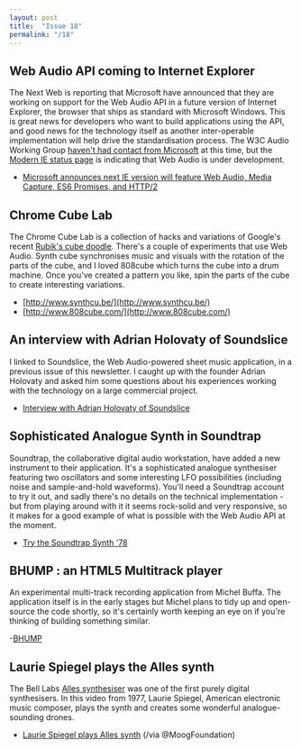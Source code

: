 ```yaml
---
layout: post
title:  "Issue 18"
permalink: "/18"
---
```


## Web Audio API coming to Internet Explorer ##

The Next Web is reporting that Microsoft have announced that they are
working on support for the Web Audio API in a future version of
Internet Explorer, the browser that ships as standard with Microsoft
Windows. This is great news for developers who want to build
applications using the API, and good news for the technology itself as
another inter-operable implementation will help drive the
standardisation process. The W3C Audio Working Group
[haven't had contact from Microsoft](http://lists.w3.org/Archives/Public/public-audio/2014AprJun/0065.html)
at this time, but the
[Modern IE status page](http://status.modern.ie/webaudioapi) is
indicating that Web Audio is under development.

- [Microsoft announces next IE version will feature Web Audio, Media Capture, ES6 Promises, and HTTP/2](http://thenextweb.com/microsoft/2014/05/28/next-ie-version-will-feature-web-audio-media-capture-es6-promises-http2-status-site-goes-open-source/)

## Chrome Cube Lab ##

The Chrome Cube Lab is a collection of hacks and variations of
Google's recent
[Rubik's cube doodle](https://www.google.com/doodles/rubiks-cube). There's
a couple of experiments that use Web Audio. Synth cube synchronises
music and visuals with the rotation of the parts of the cube, and I
loved 808cube which turns the cube into a drum machine. Once you've
created a pattern you like, spin the parts of the cube to create
interesting variations.

- [http://www.synthcu.be/](http://www.synthcu.be/)
- [http://www.808cube.com/](http://www.808cube.com/)

## An interview with Adrian Holovaty of Soundslice ##

I linked to Soundslice, the Web Audio-powered sheet music application,
in a previous issue of this newsletter. I caught up with the founder
Adrian Holovaty and asked him some questions about his experiences
working with the technology on a large commercial project.

- [Interview with Adrian Holovaty of Soundslice](http://blog.chrislowis.co.uk/2014/05/30/interview-adrian-holovaty-soundslice.html)

## Sophisticated Analogue Synth in Soundtrap ##

Soundtrap, the collaborative digital audio workstation, have added a
new instrument to their application. It's a sophisticated analogue
synthesiser featuring two oscillators and some interesting LFO
possibilities (including noise and sample-and-hold waveforms). You'll
need a Soundtrap account to try it out, and sadly there's no details
on the technical implementation - but from playing around with it it
seems rock-solid and very responsive, so it makes for a good example
of what is possible with the Web Audio API at the moment.

- [Try the Soundtrap Synth '78](https://www.soundtrap.com/studio/fork/4070/)

## BHUMP : an HTML5 Multitrack player ##

An experimental multi-track recording application from Michel
Buffa. The application itself is in the early stages but Michel plans
to tidy up and open-source the code shortly, so it's certainly worth
keeping an eye on if you're thinking of building something similar.

-[BHUMP](http://mt5demo.gexsoft.com/)

## Laurie Spiegel plays the Alles synth ##

The Bell Labs
[Alles synthesiser](https://en.wikipedia.org/wiki/Bell_Labs_Digital_Synthesizer)
was one of the first purely digital synthesisers. In this video from
1977, Laurie Spiegel, American electronic music composer, plays the
synth and creates some wonderful analogue-sounding drones.

- [Laurie Spiegel plays Alles synth](https://www.youtube.com/watch?v=NChqEEz31eE) (/via @MoogFoundation)
